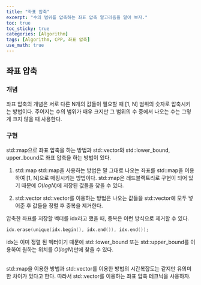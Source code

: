 ```yaml
---
title: "좌표 압축"
excerpt: "수의 범위를 압축하는 좌표 압축 알고리즘을 알아 보자."
toc: true
toc_sticky: true
categories: [Algorithm]
tags: [Algorithm, CPP, 좌표 압축]
use_math: true
---
```


## 좌표 압축
### 개념
좌표 압축의 개념은 서로 다른 N개의 값들이 필요할 때 [1, N] 범위의 숫자로 압축시키는 방법이다. 주어지는 수의 범위가 매우 크지만 그 범위의 수 중에서 나오는 수는 그렇게 크지 않을 때 사용한다. 
### 구현
std::map으로 좌표 압축을 하는 방법과 std::vector와 std::lower_bound, upper_bound로 좌표 압축을 하는 방법이 있다.  

1. std::map
std::map을 사용하는 방법은 말 그대로 나오는 좌표를 std::map을 이용하여 [1, N]으로 매핑시키는 방법이다. std::map은 레드블랙트리로 구현이 되어 있기 때문에 $O(logN)$에 저장된 값들을 찾을 수 있다.  

2. std::vector
std::vector를 이용하는 방법은 나오는 값들을 std::vector에 모두 넣어준 후 값들을 정렬 후 중복을 제거한다.  

압축한 좌표를 저장할 벡터를 idx라고 했을 때, 중복은 이런 방식으로 제거할 수 있다.

```cpp
idx.erase(unique(idx.begin(), idx.end()), idx.end());
```
  
idx는 이미 정렬 된 벡터이기 때문에 std::lower_bound 또는 std::upper_bound를 이용하여 원하는 위치를 $O(logN)$만에 찾을 수 있다. 

<br>
std::map을 이용한 방법과 std::vector를 이용한 방법의 시간복잡도는 같지만 유의미한 차이가 있다고 한다. 따라서 std::vector를 이용하는 좌표 압축 테크닉을 사용하자.
<br>
<br>
